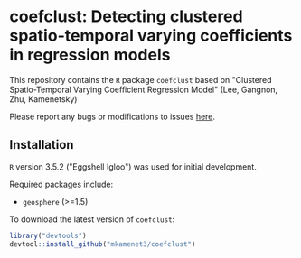 # coefclust: Detecting clustered spatio-temporal varying coefficients in regression models

This repository contains the `R` package `coefclust` based on "Clustered
Spatio-Temporal Varying Coefficient Regression Model" (Lee, Gangnon, Zhu,
Kamenetsky)


Please report any bugs or modifications to issues
[here](https://github.com/mkamenet3/coefclust/issues).


## Installation

`R` version 3.5.2 ("Eggshell Igloo") was used for initial development.

Required packages include:

- `geosphere` (>=1.5)


To download the latest version of `coefclust`:

```R
library("devtools")
devtool::install_github("mkamenet3/coefclust")
```
